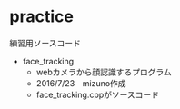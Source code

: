 # practice
練習用ソースコード

- face_tracking
  + webカメラから顔認識するプログラム
  + 2016/7/23　mizuno作成
  + face_tracking.cppがソースコード
